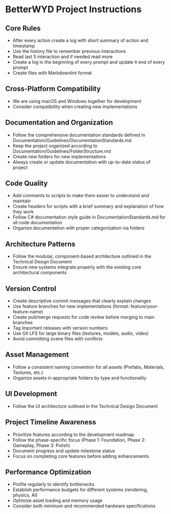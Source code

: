 # BetterWYD Project Instructions

## Core Rules

- After every action create a log with short summary of action and timestamp
- Use the history file to remember previous interactions
- Read last 5 interaction and if needed read more
- Create a log in the beginning of every prompt and update it end of every prompt
- Create files with Markdownlint format

## Cross-Platform Compatibility

- We are using macOS and Windows together for development
- Consider compatibility when creating new implementations

## Documentation and Organization

- Follow the comprehensive documentation standards defined in Documentation/Guidelines/DocumentationStandards.md
- Keep the project organized according to Documentation/Guidelines/FolderStructure.md
- Create new folders for new implementations
- Always create or update documentation with up-to-date status of project

## Code Quality

- Add comments to scripts to make them easier to understand and maintain
- Create headers for scripts with a brief summary and explanation of how they work
- Follow C# documentation style guide in DocumentationStandards.md for all code documentation
- Organize documentation with proper categorization via folders

## Architecture Patterns

- Follow the modular, component-based architecture outlined in the Technical Design Document
- Ensure new systems integrate properly with the existing core architectural components

## Version Control

- Create descriptive commit messages that clearly explain changes
- Use feature branches for new implementations (format: feature/your-feature-name)
- Create pull/merge requests for code review before merging to main branches
- Tag important releases with version numbers
- Use Git LFS for large binary files (textures, models, audio, video)
- Avoid committing scene files with conflicts

## Asset Management

- Follow a consistent naming convention for all assets (Prefabs, Materials, Textures, etc.)
- Organize assets in appropriate folders by type and functionality

## UI Development

- Follow the UI architecture outlined in the Technical Design Document

## Project Timeline Awareness

- Prioritize features according to the development roadmap
- Follow the phase-specific focus (Phase 1: Foundation, Phase 2: Gameplay, Phase 3: Polish)
- Document progress and update milestone status
- Focus on completing core features before adding enhancements

## Performance Optimization

- Profile regularly to identify bottlenecks
- Establish performance budgets for different systems (rendering, physics, AI)
- Optimize asset loading and memory usage
- Consider both minimum and recommended hardware specifications
